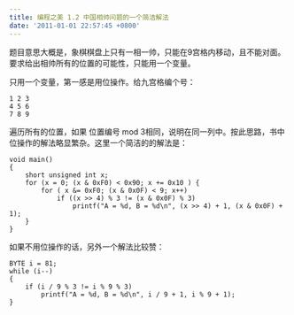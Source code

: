 ```yaml
---
title: 编程之美 1.2 中国相帅问题的一个简洁解法
date: '2011-01-01 22:57:45 +0800'
---
```

题目意思大概是，象棋棋盘上只有一相一帅，只能在9宫格内移动，且不能对面。要求给出相帅所有的位置的可能性，只能用一个变量。

只用一个变量，第一感是用位操作。给九宫格编个号：
```
1 2 3
4 5 6
7 8 9
```
遍历所有的位置，如果 位置编号 mod 3相同，说明在同一列中。按此思路，书中位操作的解法略显繁杂。这里一个简洁的的解法是：

```
void main()
{
    short unsigned int x;
    for (x = 0; (x & 0xF0) < 0x90; x += 0x10 ) {
        for ( x &= 0xF0; (x & 0x0F) < 9; x++)
            if ((x >> 4) % 3 != (x & 0x0F) % 3)
                printf("A = %d, B = %d\n", (x >> 4) + 1, (x & 0x0F) + 1);
    }
}
```

如果不用位操作的话，另外一个解法比较赞：

```
BYTE i = 81;
while (i--)
{
    if (i / 9 % 3 != i % 9 % 3)
        printf("A = %d, B = %d\n", i / 9 + 1, i % 9 + 1);
}
```